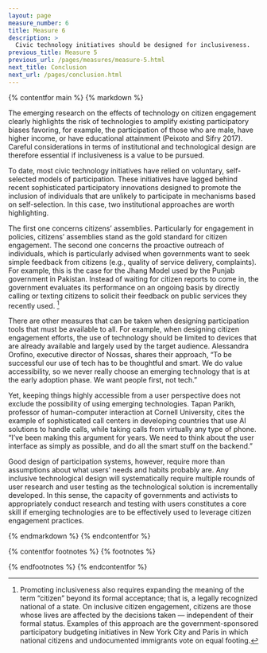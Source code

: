```yaml
---
layout: page
measure_number: 6
title: Measure 6
description: >
  Civic technology initiatives should be designed for inclusiveness.
previous_title: Measure 5
previous_url: /pages/measures/measure-5.html
next_title: Conclusion
next_url: /pages/conclusion.html
---
```


{% contentfor main %}
{% markdown %}

The emerging research on the effects of technology on citizen engagement clearly highlights the risk of technologies to amplify existing participatory biases favoring, for example, the participation of those who are male, have higher income, or have educational attainment (Peixoto and Sifry 2017). Careful considerations in terms of institutional and technological design are therefore essential if inclusiveness is a value to be pursued.

To date, most civic technology initiatives have relied on voluntary, self-selected models of participation. These initiatives have lagged behind recent sophisticated participatory innovations designed to promote the inclusion of individuals that are unlikely to participate in mechanisms based on self-selection. In this case, two institutional approaches are worth highlighting.

The first one concerns citizens’ assemblies. Particularly for engagement in policies, citizens’ assemblies stand as the gold standard for citizen engagement. The second one concerns the proactive outreach of individuals, which is particularly advised when governments want to seek simple feedback from citizens (e.g., quality of service delivery, complaints). For example, this is the case for the Jhang Model used by the Punjab government in Pakistan. Instead of waiting for citizen reports to come in, the government evaluates its performance on an ongoing basis by directly calling or texting citizens to solicit their feedback on public services they recently used. [^24]

There are other measures that can be taken when designing participation tools that must be available to all. For example, when designing citizen engagement efforts, the use of technology should be limited to devices that are already available and largely used by the target audience. Alessandra Orofino, executive director of Nossas, shares their approach, “To be successful our use of tech has to be thoughtful and smart. We do value accessibility, so we never really choose an emerging technology that is at the early adoption phase. We want people first, not tech.”

Yet, keeping things highly accessible from a user perspective does not exclude the possibility of using emerging technologies. Tapan Parikh, professor of human-computer interaction at Cornell University, cites the example of sophisticated call centers in developing countries that use AI solutions to handle calls, while taking calls from virtually any type of phone. “I’ve been making this argument for years. We need to think about the user interface as simply as possible, and do all the smart stuff on the backend.”

Good design of participation systems, however, require more than assumptions about what users’ needs and habits probably are. Any inclusive technological design will systematically require multiple rounds of user research and user testing as the technological solution is incrementally developed. In this sense, the capacity of governments and activists to appropriately conduct research and testing with users constitutes a core skill if emerging technologies are to be effectively used to leverage citizen engagement practices.

{% endmarkdown %}
{% endcontentfor %}

{% contentfor footnotes %}
{% footnotes %}

[^24]: Promoting inclusiveness also requires expanding the meaning of the term “citizen” beyond its formal acceptance; that is, a legally recognized national of a state. On inclusive citizen engagement, citizens are those whose lives are affected by the decisions taken — independent of their formal status. Examples of this approach are the government-sponsored participatory budgeting initiatives in New York City and Paris in which national citizens and undocumented immigrants vote on equal footing.

{% endfootnotes %}
{% endcontentfor %}